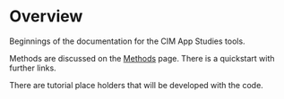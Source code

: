 # Overview

Beginnings of the documentation for the CIM App Studies tools. 

Methods are discussed on the [Methods](methods) page. There is a quickstart with further links. 

There are tutorial place holders that will be developed with the code. 